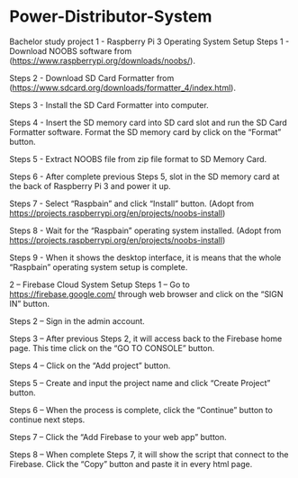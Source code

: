 # Power-Distributor-System
Bachelor study project
1 - Raspberry Pi 3 Operating System Setup
Steps 1 - Download NOOBS software from (https://www.raspberrypi.org/downloads/noobs/).

Steps 2 - Download SD Card Formatter from (https://www.sdcard.org/downloads/formatter_4/index.html).

Steps 3 - Install the SD Card Formatter into computer.

Steps 4 - Insert the SD memory card into SD card slot and run the SD Card Formatter software. Format the SD memory card by click on the “Format” button.

Steps 5 - Extract NOOBS file from zip file format to SD Memory Card.

Steps 6 - After complete previous Steps 5, slot in the SD memory card at the back of Raspberry Pi 3 and power it up. 

Steps 7 - Select “Raspbain” and click “Install” button. (Adopt from https://projects.raspberrypi.org/en/projects/noobs-install)

Steps 8 - Wait for the “Raspbain” operating system installed. (Adopt from https://projects.raspberrypi.org/en/projects/noobs-install)

Steps 9 - When it shows the desktop interface, it is means that the whole “Raspbain” operating system setup is complete.


2 – Firebase Cloud System Setup
Steps 1 – Go to https://firebase.google.com/ through web browser and click on the “SIGN IN” button.

Steps 2 – Sign in the admin account.

Steps 3 – After previous Steps 2, it will access back to the Firebase home page. This time click on the “GO TO CONSOLE” button.

Steps 4 – Click on the “Add project” button.

Steps 5 – Create and input the project name and click “Create Project” button.

Steps 6 – When the process is complete, click the “Continue” button to continue next steps.

Steps 7 – Click the “Add Firebase to your web app” button.

Steps 8 – When complete Steps 7, it will show the script that connect to the Firebase. Click the “Copy” button and paste it in every html page.
